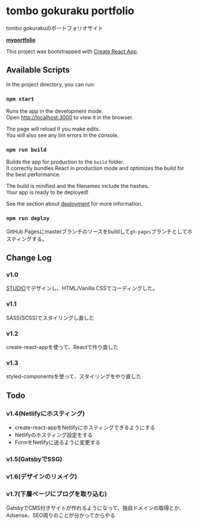 # tombo gokuraku portfolio
tombo gokurakuのポートフォリオサイト

**[myportfolio](https://tombo-gokuraku.github.io/portfolio/)**

This project was bootstrapped with [Create React App](https://github.com/facebook/create-react-app).

## Available Scripts

In the project directory, you can run:

### `npm start`

Runs the app in the development mode.<br />
Open [http://localhost:3000](http://localhost:3000) to view it in the browser.

The page will reload if you make edits.<br />
You will also see any lint errors in the console.

### `npm run build`

Builds the app for production to the `build` folder.<br />
It correctly bundles React in production mode and optimizes the build for the best performance.

The build is minified and the filenames include the hashes.<br />
Your app is ready to be deployed!

See the section about [deployment](https://facebook.github.io/create-react-app/docs/deployment) for more information.

### `npm run deploy`
GitHub Pagesにmasterブランチのソースをbuildして`gh-pages`ブランチとしてホスティングする。

## Change Log

### v1.0
[STUDIO](https://tombo-gokuraku.studio.design/)でデザインし、HTML/Vanilla CSSでコーディングした。

### v1.1
SASS(SCSS)でスタイリングし直した

### v1.2
create-react-appを使って、Reactで作り直した

### v1.3
styled-componentsを使って、スタイリングをやり直した

## Todo

### v1.4(Netlifyにホスティング)
* create-react-appをNetlifyにホスティングできるようにする
* Netlifyのホスティング設定をする
* FormをNetlifyに送るように変更する

### v1.5(GatsbyでSSG)

### v1.6(デザインのリメイク)

### v1.7(下層ページにブログを取り込む)
GatsbyでCMS付きサイトが作れるようになって、独自ドメインの取得とか、Adsense、SEO周りのことが分かってからやる
